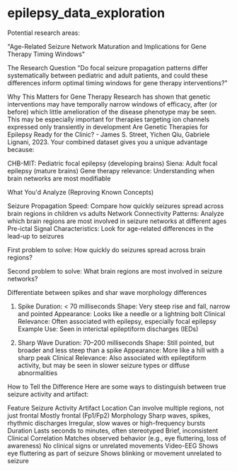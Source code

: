 # epilepsy_data_exploration

Potential research areas:

"Age-Related Seizure Network Maturation and Implications for Gene Therapy Timing Windows"

The Research Question
"Do focal seizure propagation patterns differ systematically between pediatric and adult patients, and could these differences inform optimal timing windows for gene therapy interventions?"

Why This Matters for Gene Therapy
Research has shown that genetic interventions may have temporally narrow windows of efficacy, after (or before) which little amelioration of the disease phenotype may be seen. This may be especially important for therapies targeting ion channels expressed only transiently in development Are Genetic Therapies for Epilepsy Ready for the Clinic? - James S. Street, Yichen Qiu, Gabriele Lignani, 2023.
Your combined dataset gives you a unique advantage because:

CHB-MIT: Pediatric focal epilepsy (developing brains)
Siena: Adult focal epilepsy (mature brains)
Gene therapy relevance: Understanding when brain networks are most modifiable

What You'd Analyze (Reproving Known Concepts)

Seizure Propagation Speed: Compare how quickly seizures spread across brain regions in children vs adults
Network Connectivity Patterns: Analyze which brain regions are most involved in seizure networks at different ages
Pre-ictal Signal Characteristics: Look for age-related differences in the lead-up to seizures


First problem to solve: How quickly do seizures spread across brain regions?


Second problem to solve: What brain regions are most involved in seizure networks?


Differentiate between spikes and shar wave morphology differences

1. Spike
Duration: < 70 milliseconds
Shape: Very steep rise and fall, narrow and pointed
Appearance: Looks like a needle or a lightning bolt
Clinical Relevance: Often associated with epilepsy, especially focal epilepsy
Example Use: Seen in interictal epileptiform discharges (IEDs)

2. Sharp Wave
Duration: 70–200 milliseconds
Shape: Still pointed, but broader and less steep than a spike
Appearance: More like a hill with a sharp peak
Clinical Relevance: Also associated with epileptiform activity, but may be seen in slower seizure types or diffuse abnormalities

How to Tell the Difference
Here are some ways to distinguish between true seizure activity and artifact:

Feature	Seizure Activity	Artifact
Location	Can involve multiple regions, not just frontal	Mostly frontal (Fp1/Fp2)
Morphology	Sharp waves, spikes, rhythmic discharges	Irregular, slow waves or high-frequency bursts
Duration	Lasts seconds to minutes, often stereotyped	Brief, inconsistent
Clinical Correlation	Matches observed behavior (e.g., eye fluttering, loss of awareness)	No clinical signs or unrelated movements
Video-EEG	Shows eye fluttering as part of seizure	Shows blinking or movement unrelated to seizure
